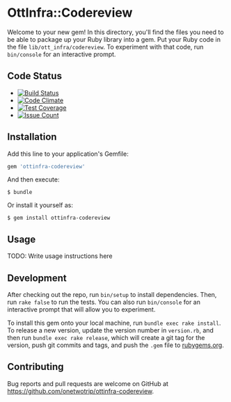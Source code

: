 # OttInfra::Codereview

Welcome to your new gem! In this directory, you'll find the files you need to be able to package up your Ruby library into a gem. Put your Ruby code in the file `lib/ott_infra/codereview`. To experiment with that code, run `bin/console` for an interactive prompt.

## Code Status

* [![Build Status](https://travis-ci.org/onetwotrip/ott_infra-codereview.svg?branch=master)](https://travis-ci.org/onetwotrip/ott_infra-codereview)
* [![Code Climate](https://codeclimate.com/github/onetwotrip/ott_infra-codereview/badges/gpa.svg)](https://codeclimate.com/github/onetwotrip/ott_infra-codereview)
* [![Test Coverage](https://codeclimate.com/github/onetwotrip/ott_infra-codereview/badges/coverage.svg)](https://codeclimate.com/github/onetwotrip/ott_infra-codereview/coverage)
* [![Issue Count](https://codeclimate.com/github/onetwotrip/ott_infra-codereview/badges/issue_count.svg)](https://codeclimate.com/github/onetwotrip/ott_infra-codereview)

## Installation

Add this line to your application's Gemfile:

```ruby
gem 'ottinfra-codereview'
```

And then execute:

    $ bundle

Or install it yourself as:

    $ gem install ottinfra-codereview

## Usage

TODO: Write usage instructions here

## Development

After checking out the repo, run `bin/setup` to install dependencies. Then, run `rake false` to run the tests. You can also run `bin/console` for an interactive prompt that will allow you to experiment.

To install this gem onto your local machine, run `bundle exec rake install`. To release a new version, update the version number in `version.rb`, and then run `bundle exec rake release`, which will create a git tag for the version, push git commits and tags, and push the `.gem` file to [rubygems.org](https://rubygems.org).

## Contributing

Bug reports and pull requests are welcome on GitHub at https://github.com/onetwotrip/ottinfra-codereview.

